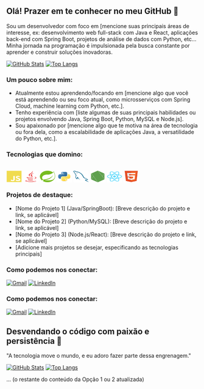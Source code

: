 ## Olá! Prazer em te conhecer no meu GitHub 👋

Sou um desenvolvedor com foco em [mencione suas principais áreas de interesse, ex: desenvolvimento web full-stack com Java e React, aplicações back-end com Spring Boot, projetos de análise de dados com Python, etc... Minha jornada na programação é impulsionada pela busca constante por aprender e construir soluções inovadoras.

[![GitHub Stats](https://github-readme-stats.vercel.app/api?username=DiegoBr7&show_icons=true&theme=blue-green&include_all_commits=true&count_private=true)](https://github.com/DiegoBr7)
[![Top Langs](https://github-readme-stats.vercel.app/api/top-langs/?username=DiegoBr7&layout=compact&langs_count=7&theme=blue-green)](https://github.com/DiegoBr7)

### Um pouco sobre mim:

* Atualmente estou aprendendo/focando em [mencione algo que você está aprendendo ou seu foco atual, como microsserviços com Spring Cloud, machine learning com Python, etc.].
* Tenho experiência com [liste algumas de suas principais habilidades ou projetos envolvendo Java, Spring Boot, Python, MySQL e Node.js].
* Sou apaixonado por [mencione algo que te motiva na área de tecnologia ou fora dela, como a escalabilidade de aplicações Java, a versatilidade do Python, etc.].

### Tecnologias que domino:

<div style="display: inline_block;"><br>
  <img align="center" alt="JavaScript" height="30" width="40" src="https://raw.githubusercontent.com/devicons/devicon/master/icons/javascript/javascript-plain.svg">
  <img align="center" alt="Java" height="30" width="40" src="https://raw.githubusercontent.com/devicons/devicon/master/icons/java/java-plain.svg">
  <img align="center" alt="Spring Boot" height="30" width="40" src="https://raw.githubusercontent.com/devicons/devicon/master/icons/spring/spring-original.svg">
  <img align="center" alt="Python" height="30" width="40" src="https://raw.githubusercontent.com/devicons/devicon/master/icons/python/python-original.svg">
  <img align="center" alt="MySQL" height="30" width="40" src="https://raw.githubusercontent.com/devicons/devicon/master/icons/mysql/mysql-original.svg">
  <img align="center" alt="Node.js" height="30" width="40" src="https://raw.githubusercontent.com/devicons/devicon/master/icons/nodejs/nodejs-plain.svg">
  <img align="center" alt="React" height="30" width="40" src="https://raw.githubusercontent.com/devicons/devicon/master/icons/react/react-original.svg">
  <img align="center" alt="HTML5" height="30" width="40" src="https://raw.githubusercontent.com/devicons/devicon/master/icons/html5/html5-original.svg">
  </div>

### Projetos de destaque:

* [Nome do Projeto 1] (Java/SpringBoot): [Breve descrição do projeto e link, se aplicável]
* [Nome do Projeto 2] (Python/MySQL): [Breve descrição do projeto e link, se aplicável]
* [Nome do Projeto 3] (Node.js/React): [Breve descrição do projeto e link, se aplicável]
* [Adicione mais projetos se desejar, especificando as tecnologias principais]

### Como podemos nos conectar:

[![Gmail](https://img.shields.io/badge/-Gmail-%23333?style=for-the-badge&logo=gmail&logoColor=white)](mailto:diegobrasileiro8@gmail.com)
[![LinkedIn](https://img.shields.io/badge/-LinkedIn-%230077B5?style=for-the-badge&logo=linkedin&logoColor=white)](https://www.linkedin.com/in/diego-brasileiro/)

### Como podemos nos conectar:

[![Gmail](https://img.shields.io/badge/-Gmail-%23333?style=for-the-badge&logo=gmail&logoColor=white)](mailto:diegobrasileiro8@gmail.com)
[![LinkedIn](https://img.shields.io/badge/-LinkedIn-%230077B5?style=for-the-badge&logo=linkedin&logoColor=white)](https://www.linkedin.com/in/diego-brasileiro/)

## Desvendando o código com paixão e persistência 🚀

"A tecnologia move o mundo, e eu adoro fazer parte dessa engrenagem."

[![GitHub Stats](https://github-readme-stats.vercel.app/api?username=DiegoBr7&show_icons=true&theme=blue-green&include_all_commits=true&count_private=true)](https://github.com/DiegoBr7)
[![Top Langs](https://github-readme-stats.vercel.app/api/top-langs/?username=DiegoBr7&layout=compact&langs_count=7&theme=blue-green)](https://github.com/DiegoBr7)

... (o restante do conteúdo da Opção 1 ou 2 atualizada)
